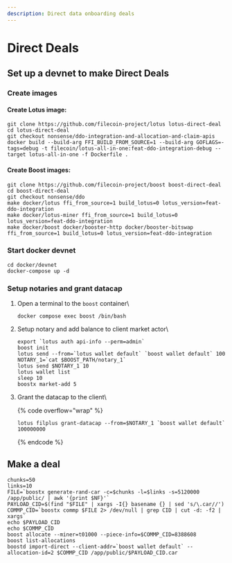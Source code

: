 ```yaml
---
description: Direct data onboarding deals
---
```


# Direct Deals

## Set up a devnet to make Direct Deals

### Create images

#### Create Lotus image:

```
git clone https://github.com/filecoin-project/lotus lotus-direct-deal
cd lotus-direct-deal
git checkout nonsense/ddo-integration-and-allocation-and-claim-apis
docker build --build-arg FFI_BUILD_FROM_SOURCE=1 --build-arg GOFLAGS=-tags=debug -t filecoin/lotus-all-in-one:feat-ddo-integration-debug --target lotus-all-in-one -f Dockerfile .
```

#### Create Boost images:

```
git clone https://github.com/filecoin-project/boost boost-direct-deal
cd boost-direct-deal
git checkout nonsense/ddo
make docker/lotus ffi_from_source=1 build_lotus=0 lotus_version=feat-ddo-integration
make docker/lotus-miner ffi_from_source=1 build_lotus=0 lotus_version=feat-ddo-integration
make docker/boost docker/booster-http docker/booster-bitswap ffi_from_source=1 build_lotus=0 lotus_version=feat-ddo-integration
```

### Start docker devnet

```
cd docker/devnet
docker-compose up -d
```

### Setup notaries and grant datacap

1.  Open a terminal to the `boost` container\


    ```
    docker compose exec boost /bin/bash
    ```
2.  Setup notary and add balance to client market actor\


    ```
    export `lotus auth api-info --perm=admin`
    boost init
    lotus send --from=`lotus wallet default` `boost wallet default` 100
    NOTARY_1=`cat $BOOST_PATH/notary_1`
    lotus send $NOTARY_1 10
    lotus wallet list
    sleep 10
    boostx market-add 5
    ```
3.  Grant the datacap to the client\


    {% code overflow="wrap" %}
    ```
    lotus filplus grant-datacap --from=$NOTARY_1 `boost wallet default` 100000000
    ```
    {% endcode %}

## Make a deal

```
chunks=50
links=10
FILE=`boostx generate-rand-car -c=$chunks -l=$links -s=5120000 /app/public/ | awk '{print $NF}'`
PAYLOAD_CID=$(find "$FILE" | xargs -I{} basename {} | sed 's/\.car//')
COMMP_CID=`boostx commp $FILE 2> /dev/null | grep CID | cut -d: -f2 | xargs`
echo $PAYLOAD_CID
echo $COMMP_CID
boost allocate --miner=t01000 --piece-info=$COMMP_CID=8388608
boost list-allocations
boostd import-direct --client-addr=`boost wallet default` --allocation-id=2 $COMMP_CID /app/public/$PAYLOAD_CID.car
```

